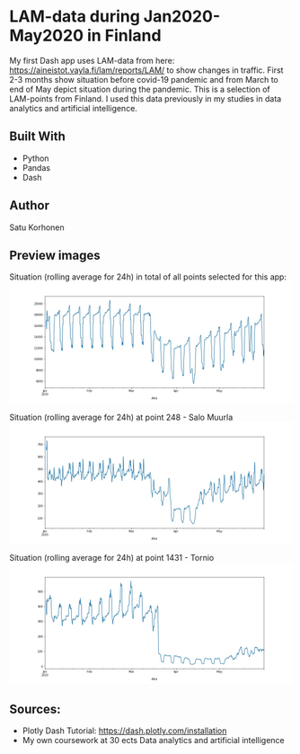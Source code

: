 # LAM-data during Jan2020-May2020 in Finland

My first Dash app uses LAM-data from here: https://aineistot.vayla.fi/lam/reports/LAM/
to show changes in traffic. First 2-3 months show situation before covid-19
pandemic and from March to end of May depict situation during the pandemic.
This is a selection of LAM-points from Finland.
I used this data previously in my studies in data analytics and artificial intelligence.

## Built With

* Python
* Pandas
* Dash

## Author

Satu Korhonen

## Preview images

Situation (rolling average for 24h) in total of all points selected for this app:
![](koodit/rolling_sum.jpg)

Situation (rolling average for 24h) at point 248 - Salo Muurla 
![](koodit/rolling_248.jpg)

Situation (rolling average for 24h) at point 1431 - Tornio
![](koodit/rolling_1431.jpg)

## Sources:

* Plotly Dash Tutorial: https://dash.plotly.com/installation
* My own coursework at 30 ects Data analytics and artificial intelligence
